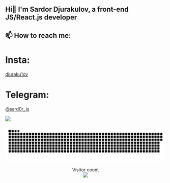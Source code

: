 ## Hi👋 I'm Sardor Djurakulov, a front-end JS/React.js developer 

## 📫 How to reach me: 
# Insta:
 [djuraku1ov](https://www.instagram.com/djuraku1ov/)
 
 # Telegram:
 [@sard0r_js](https://t.me/sard0r_js)
 
 
![](https://media0.giphy.com/media/3otPorWLQJq5GmHRtu/giphy.gif)

<a href=#><img src="contributions.svg"></a>

<p align="center"> 
  Visitor count<br>
  <img src="https://profile-counter.glitch.me/djurakulov14/count.svg" />
</p>
<!--
**djurakulov14/djurakulov14** is a ✨ _special_ ✨ repository because its `README.md` (this file) appears on your GitHub profile.

Here are some ideas to get you started:

- 🔭 I’m currently working on ...
- 🌱 I’m currently learning ...
- 👯 I’m looking to collaborate on ...
- 🤔 I’m looking for help with ...
- 💬 Ask me about ...

- 😄 Pronouns: ...
- ⚡ Fun fact: ...
-->

